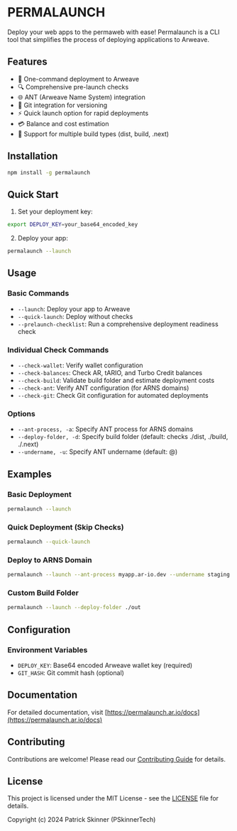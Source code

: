 # PERMALAUNCH

Deploy your web apps to the permaweb with ease! Permalaunch is a CLI tool that simplifies the process of deploying applications to Arweave.

## Features

- 🚀 One-command deployment to Arweave
- 🔍 Comprehensive pre-launch checks
- 🌐 ANT (Arweave Name System) integration
- 🔄 Git integration for versioning
- ⚡ Quick launch option for rapid deployments
- 💳 Balance and cost estimation
- 📁 Support for multiple build types (dist, build, .next)

## Installation

```bash
npm install -g permalaunch
```

## Quick Start

1. Set your deployment key:
```bash
export DEPLOY_KEY=your_base64_encoded_key
```

2. Deploy your app:
```bash
permalaunch --launch
```

## Usage

### Basic Commands

- `--launch`: Deploy your app to Arweave
- `--quick-launch`: Deploy without checks
- `--prelaunch-checklist`: Run a comprehensive deployment readiness check

### Individual Check Commands

- `--check-wallet`: Verify wallet configuration
- `--check-balances`: Check AR, tARIO, and Turbo Credit balances
- `--check-build`: Validate build folder and estimate deployment costs
- `--check-ant`: Verify ANT configuration (for ARNS domains)
- `--check-git`: Check Git configuration for automated deployments

### Options

- `--ant-process, -a`: Specify ANT process for ARNS domains
- `--deploy-folder, -d`: Specify build folder (default: checks ./dist, ./build, ./.next)
- `--undername, -u`: Specify ANT undername (default: @)

## Examples

### Basic Deployment
```bash
permalaunch --launch
```

### Quick Deployment (Skip Checks)
```bash
permalaunch --quick-launch
```

### Deploy to ARNS Domain
```bash
permalaunch --launch --ant-process myapp.ar-io.dev --undername staging
```

### Custom Build Folder
```bash
permalaunch --launch --deploy-folder ./out
```

## Configuration

### Environment Variables

- `DEPLOY_KEY`: Base64 encoded Arweave wallet key (required)
- `GIT_HASH`: Git commit hash (optional)

## Documentation

For detailed documentation, visit [https://permalaunch.ar.io/docs](https://permalaunch.ar.io/docs)

## Contributing

Contributions are welcome! Please read our [Contributing Guide](CONTRIBUTING.md) for details.

## License

This project is licensed under the MIT License - see the [LICENSE](LICENSE) file for details.

Copyright (c) 2024 Patrick Skinner (PSkinnerTech)
